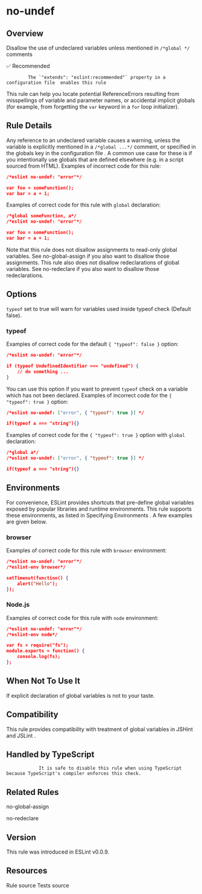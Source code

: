 
# no-undef
## Overview
Disallow the use of undeclared variables unless mentioned in `/*global */` comments


✅ Recommended

            The `"extends": "eslint:recommended"` property in a configuration file  enables this rule
        


This rule can help you locate potential ReferenceErrors resulting from misspellings of variable and parameter names, or accidental implicit globals (for example, from forgetting the `var` keyword in a `for` loop initializer).
## Rule Details
Any reference to an undeclared variable causes a warning, unless the variable is explicitly mentioned in a `/*global ...*/` comment, or specified in the globals key in the configuration file . A common use case for these is if you intentionally use globals that are defined elsewhere (e.g. in a script sourced from HTML).
Examples of incorrect code for this rule:


```json
/*eslint no-undef: "error"*/

var foo = someFunction();
var bar = a + 1;
```
Examples of correct code for this rule with `global` declaration:


```json
/*global someFunction, a*/
/*eslint no-undef: "error"*/

var foo = someFunction();
var bar = a + 1;
```
Note that this rule does not disallow assignments to read-only global variables.
See no-global-assign  if you also want to disallow those assignments.
This rule also does not disallow redeclarations of global variables.
See no-redeclare  if you also want to disallow those redeclarations.
## Options

`typeof` set to true will warn for variables used inside typeof check (Default false).

### typeof
Examples of correct code for the default `{ "typeof": false }` option:


```json
/*eslint no-undef: "error"*/

if (typeof UndefinedIdentifier === "undefined") {
    // do something ...
}
```
You can use this option if you want to prevent `typeof` check on a variable which has not been declared.
Examples of incorrect code for the `{ "typeof": true }` option:


```json
/*eslint no-undef: ["error", { "typeof": true }] */

if(typeof a === "string"){}
```
Examples of correct code for the `{ "typeof": true }` option with `global` declaration:


```json
/*global a*/
/*eslint no-undef: ["error", { "typeof": true }] */

if(typeof a === "string"){}
```
## Environments
For convenience, ESLint provides shortcuts that pre-define global variables exposed by popular libraries and runtime environments. This rule supports these environments, as listed in Specifying Environments .  A few examples are given below.
### browser
Examples of correct code for this rule with `browser` environment:


```json
/*eslint no-undef: "error"*/
/*eslint-env browser*/

setTimeout(function() {
    alert("Hello");
});
```
### Node.js
Examples of correct code for this rule with `node` environment:


```json
/*eslint no-undef: "error"*/
/*eslint-env node*/

var fs = require("fs");
module.exports = function() {
    console.log(fs);
};
```
## When Not To Use It
If explicit declaration of global variables is not to your taste.
## Compatibility
This rule provides compatibility with treatment of global variables in JSHint  and JSLint .
## Handled by TypeScript

                It is safe to disable this rule when using TypeScript because TypeScript's compiler enforces this check.
            
## Related Rules


no-global-assign 

no-redeclare 


## Version
This rule was introduced in ESLint v0.0.9.
## Resources

Rule source 
Tests source 

